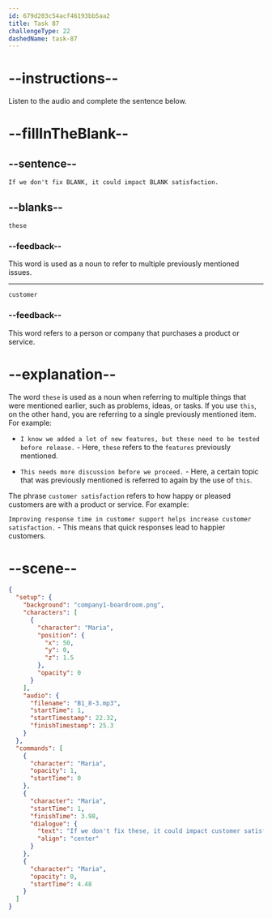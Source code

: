 ```yaml
---
id: 679d203c54acf46193bb5aa2
title: Task 87
challengeType: 22
dashedName: task-87
---
```


<!-- (Audio) Maria: If we don't fix these, it could impact customer satisfaction. -->

# --instructions--

Listen to the audio and complete the sentence below.

# --fillInTheBlank--

## --sentence--

`If we don't fix BLANK, it could impact BLANK satisfaction.`

## --blanks--

`these`

### --feedback--

This word is used as a noun to refer to multiple previously mentioned issues.

---

`customer`

### --feedback--

This word refers to a person or company that purchases a product or service.

# --explanation--

The word `these` is used as a noun when referring to multiple things that were mentioned earlier, such as problems, ideas, or tasks. If you use `this`, on the other hand, you are referring to a single previously mentioned item. For example:

- `I know we added a lot of new features, but these need to be tested before release.` - Here, `these` refers to the `features` previously mentioned.

- `This needs more discussion before we proceed.` - Here, a certain topic that was previously mentioned is referred to again by the use of `this`.

The phrase `customer satisfaction` refers to how happy or pleased customers are with a product or service. For example:

`Improving response time in customer support helps increase customer satisfaction.` - This means that quick responses lead to happier customers.

# --scene--

```json
{
  "setup": {
    "background": "company1-boardroom.png",
    "characters": [
      {
        "character": "Maria",
        "position": {
          "x": 50,
          "y": 0,
          "z": 1.5
        },
        "opacity": 0
      }
    ],
    "audio": {
      "filename": "B1_8-3.mp3",
      "startTime": 1,
      "startTimestamp": 22.32,
      "finishTimestamp": 25.3
    }
  },
  "commands": [
    {
      "character": "Maria",
      "opacity": 1,
      "startTime": 0
    },
    {
      "character": "Maria",
      "startTime": 1,
      "finishTime": 3.98,
      "dialogue": {
        "text": "If we don't fix these, it could impact customer satisfaction.",
        "align": "center"
      }
    },
    {
      "character": "Maria",
      "opacity": 0,
      "startTime": 4.48
    }
  ]
}
```
